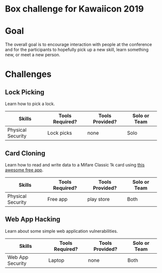 # Box challenge for Kawaiicon 2019

# Goal
The overall goal is to encourage interaction with people at the conference and for the participants to hopefully pick up a new skill, learn something new, or meet a new person.

# Challenges

## Lock Picking

Learn how to pick a lock.

| Skills | Tools Required? | Tools Provided? | Solo or Team |
| ------------- | ------------- | ----- | ----- |
| Physical Security | Lock picks | none | Solo |

## Card Cloning

Learn how to read and write data to a Mifare Classic 1k card using [this awesome free app](https://play.google.com/store/apps/details?id=de.syss.MifareClassicTool).


| Skills | Tools Required? | Tools Provided? | Solo or Team |
| ------------- | ------------- | ----- | ----- |
| Physical Security | Free app | play store | Both |


## Web App Hacking

Learn about some simple web application vulnerabilities.

| Skills | Tools Required? | Tools Provided? | Solo or Team |
| ------------- | ------------- | ----- | ----- |
| Web App Security | Laptop | none | Both |
